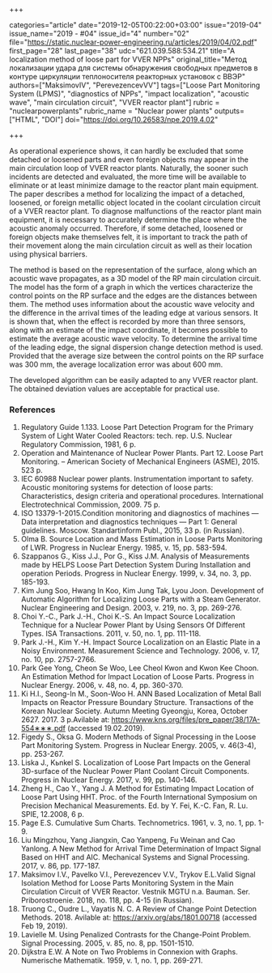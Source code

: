 +++

categories="article"
date="2019-12-05T00:22:00+03:00"
issue="2019-04"
issue_name="2019 - #04"
issue_id="4"
number="02"
file="https://static.nuclear-power-engineering.ru/articles/2019/04/02.pdf"
first_page="28"
last_page="38"
udc="621.039.588:534.21"
title="A localization method of loose part for VVER NPPs"
original_title="Метод локализации удара для системы обнаружения свободных предметов в контуре циркуляции теплоносителя реакторных установок с ВВЭР"
authors=["MaksimovIV", "PerevezencevVV"]
tags=["Loose Part Monitoring System (LPMS)", "diagnostics of NPPs", "impact localization", "acoustic wave", "main circulation circuit", "VVER reactor plant"]
rubric = "nuclearpowerplants"
rubric_name = "Nuclear power plants"
outputs=["HTML", "DOI"]
doi="https://doi.org/10.26583/npe.2019.4.02"

+++

As operational experience shows, it can hardly be excluded that some detached or loosened parts and even foreign objects may appear in the main circulation loop of VVER reactor plants. Naturally, the sooner such incidents are detected and evaluated, the more time will be available to eliminate or at least minimize damage to the reactor plant main equipment. The paper describes a method for localizing the impact of a detached, loosened, or foreign metallic object located in the coolant circulation circuit of a VVER reactor plant. To diagnose malfunctions of the reactor plant main  equipment, it is necessary to accurately determine the place where the acoustic anomaly occurred. Therefore, if some detached, loosened or foreign objects make themselves felt, it is important to track the path of their movement along the main circulation circuit as well as their location using physical barriers.

The method is based on the representation of the surface, along which an acoustic wave propagates, as a 3D model of the RP main circulation circuit. The model has the form of a graph in which the vertices characterize the control points on the RP surface and the edges are the distances between them. The method uses information about the acoustic wave velocity and the difference in the arrival times of the leading edge at various sensors. It is shown that, when the effect is recorded by more than three sensors, along with an estimate of the impact coordinate, it becomes possible to estimate the average acoustic wave velocity. To determine the arrival time of the leading edge, the signal dispersion change detection method is used. Provided that the average size between the control points on the RP surface was 300 mm, the average localization error was about 600 mm.

The developed algorithm can be easily adapted to any VVER reactor plant. The obtained deviation values are acceptable for practical use.

### References

1. Regulatory Guide 1.133. Loose Part Detection Program for the Primary System of Light Water Cooled Reactors: tech. rep. U.S. Nuclear Regulatory Commission, 1981, 6 p.
2. Operation and Maintenance of Nuclear Power Plants. Part 12. Loose Part Monitoring. – American Society of Mechanical Engineers (ASME), 2015. 523 p.
3. IEC 60988 Nuclear power plants. Instrumentation important to safety. Acoustic monitoring systems for detection of loose parts: Characteristics, design criteria and operational procedures. International Electrotechnical Commission, 2009. 75 p.
4. ISO 13379-1-2015.Condition monitoring and diagnostics of machines — Data interpretation and diagnostics techniques — Part 1: General guidelines. Moscow. Standartinform Publ., 2015, 33 p. (in Russian).
5. Olma B. Source Location and Mass Estimation in Loose Parts Monitoring of LWR. Progress in Nuclear Energy. 1985, v. 15, pp. 583-594.
6. Szappanos G., Kiss J.J., Por G., Kiss J.M. Analysis of Measurements made by HELPS Loose Part Detection System During Installation and operation Periods. Progress in Nuclear Energy. 1999, v. 34, no. 3, pp. 185-193.
7. Kim Jung Soo, Hwang In Koo, Kim Jung Tak, Lyou Joon. Development of Automatic Algorithm for Localizing Loose Parts with a Steam Generator. Nuclear Engineering and Design. 2003, v. 219, no. 3, pp. 269-276.
8. Choi Y.-C., Park J.-H., Choi K.-S. An Impact Source Localization Technique for a Nuclear Power Plant by Using Sensors Of Different Types. ISA Transactions. 2011, v. 50, no. 1, pp. 111-118.
9. Park J.-H., Kim Y.-H. Impact Source Localization on an Elastic Plate in a Noisy Environment. Measurement Science and Technology. 2006, v. 17, no. 10, pp. 2757-2766.
10. Park Gee Yong, Cheon Se Woo, Lee Cheol Kwon and Kwon Kee Choon. An Estimation Method for Impact Location of Loose Parts. Progress in Nuclear Energy. 2006, v. 48, no. 4, pp. 360-370.
11. Ki H.I., Seong-In M., Soon-Woo H. ANN Based Localization of Metal Ball Impacts on Reactor Pressure Boundary Structure. Transactions of the Korean Nuclear Society. Autumn Meeting Gyeongju, Korea, October 2627. 2017. 3 p.Avilable at: https://www.kns.org/files/pre_paper/38/17A-554∗∗∗.pdf (accessed 19.02.2019).
12. Figedy S., Oksa G. Modern Methods of Signal Processing in the Loose Part Monitoring System. Progress in Nuclear Energy. 2005, v. 46(3-4), pp. 253-267.
13. Liska J., Kьnkel S. Localization of Loose Part Impacts on the General 3D-surface of the Nuclear Power Plant Coolant Circuit Components. Progress in Nuclear Energy. 2017, v. 99, pp. 140-146.
14. Zheng H., Cao Y., Yang J. A Method for Estimating Impact Location of Loose Part Using HHT. Proc. of the Fourth International Symposium on Precision Mechanical Measurements. Ed. by Y. Fei, K.-C. Fan, R. Lu. SPIE, 12.2008, 6 p.
15. Page E.S. Cumulative Sum Charts. Technometrics. 1961, v. 3, no. 1, pp. 1-9.
16. Liu Mingzhou, Yang Jiangxin, Cao Yanpeng, Fu Weinan and Cao Yanlong. A New Method for Arrival Time Determination of Impact Signal Based on HHT and AIC. Mechanical Systems and Signal Processing. 2017, v. 86, pp. 177-187.
17. Maksimov I.V., Pavelko V.I., Perevezencev V.V., Trykov E.L.Valid Signal Isolation Method for Loose Parts Monitoring System in the Main Circulation Circuit of VVER Reactor. Vestnik MGTU n.a. Bauman. Ser. Priborostroenie. 2018, no. 118, pp. 4-15 (in Russian).
18. Truong C., Oudre L., Vayatis N. C. A Review of Change Point Detection Methods. 2018. Avilable at: https://arxiv.org/abs/1801.00718 (accessed Feb 19, 2019).
19. Lavielle M. Using Penalized Contrasts for the Change-Point Problem. Signal Processing. 2005, v. 85, no. 8, pp. 1501-1510.
20. Dijkstra E.W. A Note on Two Problems in Connexion with Graphs. Numerische Mathematik. 1959, v. 1, no. 1, pp. 269-271.